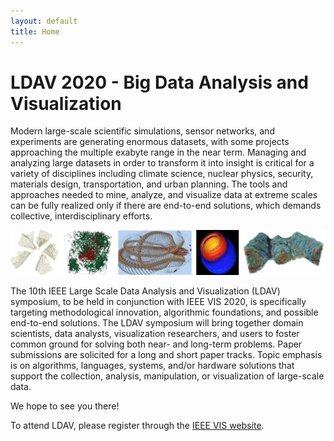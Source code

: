 ```yaml
---
layout: default
title: Home
---
```


# LDAV 2020 - Big Data Analysis and Visualization

Modern large-scale scientific simulations, sensor networks, and experiments are
generating enormous datasets, with some projects approaching the multiple
exabyte range in the near term. Managing and analyzing large datasets in order
to transform it into insight is critical for a variety of disciplines including
climate science, nuclear physics, security, materials design, transportation,
and urban planning. The tools and approaches needed to mine, analyze, and
visualize data at extreme scales can be fully realized only if there are
end-to-end solutions, which demands collective, interdisciplinary efforts.

<img id="teasers" src="assets/teasers.jpg" />

The 10th IEEE Large Scale Data Analysis and Visualization (LDAV) symposium, to be
held in conjunction with IEEE VIS 2020, is specifically targeting methodological
innovation, algorithmic foundations, and possible end-to-end solutions. The LDAV
symposium will bring together domain scientists, data analysts, visualization
researchers, and users to foster common ground for solving both near- and
long-term problems. Paper submissions are solicited for a long and short paper
tracks. Topic emphasis is on algorithms, languages, systems, and/or hardware
solutions that support the collection, analysis, manipulation, or visualization
of large-scale data.

<!--
There are a variety of ways to participate in LDAV 2020:

- **[full papers and short papers](call-for-papers.html)**,
- **[posters](call-for-posters.html)**, 

and, of course, attending. 
-->

We hope to see you there! 

To attend LDAV, please register through the [IEEE VIS website](http://ieeevis.org).
